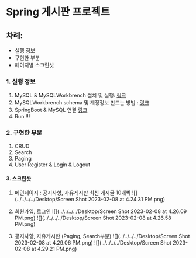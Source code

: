 # Spring 게시판 프로젝트

## 차례: 
* 실행 정보
* 구현한 부분
* 페이지별 스크린샷 

### 1. 실행 정보 

1) MySQL & MySQLWorkbrench 설치 및 실행: [링크](https://velog.io/@kms9887/mysql-%EB%8B%A4%EC%9A%B4%EB%A1%9C%EB%93%9C-workbench)
2) MySQLWorkbrench schema 및 계정정보 만드는 방법 : [링크](https://goddaehee.tistory.com/278)
3) SpringBoot & MySQL 연결 [링크](https://victorydntmd.tistory.com/321)
4) Run !!!

### 2. 구현한 부분

1) CRUD
2) Search
3) Paging
4) User Register & Login & Logout

#### 3. 스크린샷

1. 메인페이지 : 공지사항, 자유게시판 최신 게시글 10개씩
![](../../../../Desktop/Screen Shot 2023-02-08 at 4.24.31 PM.png)

2. 회원가입, 로그인
![](../../../../Desktop/Screen Shot 2023-02-08 at 4.26.09 PM.png)
![](../../../../Desktop/Screen Shot 2023-02-08 at 4.26.58 PM.png)

3. 공지사항, 자유게시판 (Paging, Search부분)
![](../../../../Desktop/Screen Shot 2023-02-08 at 4.29.06 PM.png)
![](../../../../Desktop/Screen Shot 2023-02-08 at 4.29.21 PM.png)